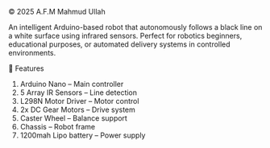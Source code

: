 © 2025 A.F.M Mahmud Ullah

An intelligent Arduino-based robot that autonomously follows a black line on a white surface using infrared sensors. 
Perfect for robotics beginners, educational purposes, or automated delivery systems in controlled environments.

🚀 Features

1. Arduino Nano – Main controller
2. 5 Array IR Sensors – Line detection
3. L298N Motor Driver – Motor control
4. 2x DC Gear Motors – Drive system
5. Caster Wheel – Balance support
6. Chassis – Robot frame
7. 1200mah Lipo battery – Power supply
